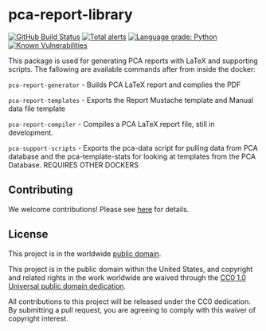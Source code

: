 # pca-report-library #

[![GitHub Build Status](https://github.com/bjb28/pca-report-library/workflows/build/badge.svg)](https://github.com/bjb28/pca-report-library/actions)
[![Total alerts](https://img.shields.io/lgtm/alerts/g/bjb28/pca-report-library.svg?logo=lgtm&logoWidth=18)](https://lgtm.com/projects/g/bjb28/pca-report-library/alerts/)
[![Language grade: Python](https://img.shields.io/lgtm/grade/python/g/bjb28/pca-report-library.svg?logo=lgtm&logoWidth=18)](https://lgtm.com/projects/g/cbjb28/pca-report-library/context:python)
[![Known Vulnerabilities](https://snyk.io/test/github/bjb28/pca-report-library/develop/badge.svg)](https://snyk.io/test/github/bjb28/pca-report-library)

This package is used for generating PCA reports with LaTeX and supporting
scripts. The fallowing are available commands after from inside the docker:

`pca-report-generator` - Builds PCA LaTeX report and complies the PDF

`pca-report-templates` - Exports the Report Mustache template and Manual data
file template

`pca-report-compiler` -  Compiles a PCA LaTeX report file,  still in development.

`pca-support-scripts` - Exports the pca-data script for pulling data from PCA
database and the pca-template-stats for looking at templates from the PCA
Database. REQUIRES OTHER DOCKERS

## Contributing ##

We welcome contributions!  Please see [here](CONTRIBUTING.md) for
details.

## License ##

This project is in the worldwide [public domain](LICENSE).

This project is in the public domain within the United States, and
copyright and related rights in the work worldwide are waived through
the [CC0 1.0 Universal public domain
dedication](https://creativecommons.org/publicdomain/zero/1.0/).

All contributions to this project will be released under the CC0
dedication. By submitting a pull request, you are agreeing to comply
with this waiver of copyright interest.
